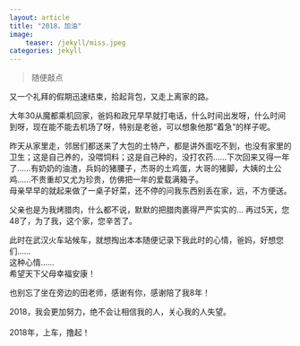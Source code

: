 ```yaml
---
layout: article
title: "2018，加油"
image:
    teaser: /jekyll/miss.jpeg
categories: jekyll
---
```


> 随便敲点             
 
又一个礼拜的假期迅速结束，拾起背包，又走上离家的路。                                 
       
大年30从魔都乘机回家，爸妈和政兄早早就打电话，什么时间出发呀，什么时间到呀，现在能不能去机场了呀，特别是老爸，可以想象他那“着急”的样子呢。                             
        
昨天从家里走，邻居们都送来了大包的土特产，都是讲外面吃不到，也没有家里的卫生；这是自己养的，没喂饲料；这是自己种的，没打农药……下次回来又得一年了……有奶奶的油渣，兵妈的猪腰子，杰哥的土鸡蛋，大哥的猪脚，大姨的土公鸡……不贵重却又尤为珍贵，仿佛把一年的爱载满箱子。                                  
        
母亲早早的就起来做了一桌子好菜，还不停的问我东西别丢在家，远，不方便送。          
         
父亲也是为我烤腊肉，什么都不说，默默的把腊肉裹得严严实实的… 再过5天，您48了，为了我，这个家，您辛苦了。                                       
        
此时在武汉火车站候车，就想掏出本本随便记录下我此时的心情，爸妈，好想您们……                       
这种心情……                         
希望天下父母幸福安康！                  
         
也别忘了坐在旁边的田老师，感谢有你，感谢陪了我8年！          
        
2018，我会更加努力，绝不会让相信我的人，关心我的人失望。             
       
2018年，上车，撸起！          

